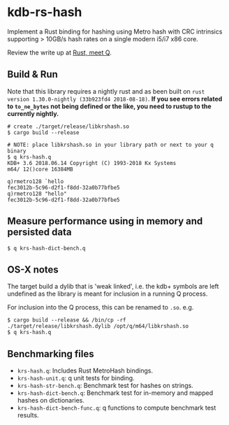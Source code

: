 # kdb-rs-hash

Implement a Rust binding for hashing using Metro hash with CRC intrinsics supporting > 10GB/s hash rates on a single modern i5/i7 x86 core.

Review the write up at [Rust, meet Q](https://blog.redsift.com/labs/rust-meet-q/).

## Build & Run

Note that this library requires a nightly rust and as been built on `rust version 1.30.0-nightly (33b923fd4 2018-08-18)`. **If you see errors related to `to_ne_bytes` not being defined or the like, you need to rustup to the currently nightly.**

```
# create ./target/release/libkrshash.so 
$ cargo build --release

# NOTE: place libkrshash.so in your library path or next to your q binary
$ q krs-hash.q
KDB+ 3.6 2018.06.14 Copyright (C) 1993-2018 Kx Systems
m64/ 12()core 16384MB

q)rmetro128 `hello
fec3012b-5c96-d2f1-f8dd-32a0b77bfbe5
q)rmetro128 "hello"
fec3012b-5c96-d2f1-f8dd-32a0b77bfbe5
```

## Measure performance using in memory and persisted data

```
$ q krs-hash-dict-bench.q 
```

## OS-X notes

The target build a dylib that is 'weak linked', i.e. the kdb+ symbols are left undefined as the library is meant for inclusion in a running Q process.

For inclusion into the Q process, this can be renamed to `.so`. e.g.

```
$ cargo build --release && /bin/cp -rf ./target/release/libkrshash.dylib /opt/q/m64/libkrshash.so
$ q krs-hash.q
```

## Benchmarking files
 * `krs-hash.q`: Includes Rust MetroHash bindings.
 * `krs-hash-unit.q`: q unit tests for binding.
 * `krs-hash-str-bench.q`: Benchmark test for hashes on strings.
 * `krs-hash-dict-bench.q`: Benchmark test for in-memory and mapped hashes on dictionaries.
 * `krs-hash-dict-bench-func.q`: q functions to compute benchmark test results.
